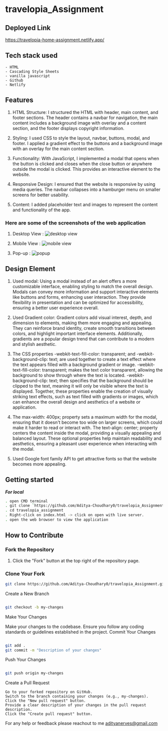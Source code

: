 # travelopia_Assignment

## Deployed Link

https://travelopia-home-assignment.netlify.app/

## Tech stack used
```
- HTML
- Cascading Style Sheets
- vanilla javascript
- Github
- Netlify
```
## Features

1. HTML Structure: I structured the HTML with header, main content, and footer sections. The header contains a navbar for navigation, the main content includes a background image with overlay and a content section, and the footer displays copyright information.

2. Styling: I used CSS to style the layout, navbar, buttons, modal, and footer. I applied a gradient effect to the buttons and a background image with an overlay for the main content section.

3. Functionality: With JavaScript, I implemented a modal that opens when the button is clicked and closes when the close button or anywhere outside the modal is clicked. This provides an interactive element to the website.

4. Responsive Design: I ensured that the website is responsive by using media queries. The navbar collapses into a hamburger menu on smaller screens for better usability.

5. Content: I added placeholder text and images to represent the content and functionality of the app.

### Here are some of the screenshots of the web application
1. Desktop View :
![desktop view](https://github.com/Aditya-Choudhary0/travelopia_Assignment/assets/113030961/839e6065-c794-4605-baa8-e40152728742)

3. Mobile View :
![mobile view](https://github.com/Aditya-Choudhary0/travelopia_Assignment/assets/113030961/cc8c196c-eac4-48c9-b3b5-d886651dd30d)

4. Pop-up :
![popup](https://github.com/Aditya-Choudhary0/travelopia_Assignment/assets/113030961/9e646646-f199-4107-89c2-8ca350d09cf0)

## Design Element

1. Used modal: Using a modal instead of an alert offers a more customizable interface, enabling styling to match the overall design. Modals can convey more information and support interactive elements like buttons and forms, enhancing user interaction. They provide flexibility in presentation and can be optimized for accessibility, ensuring a better user experience overall.

2. Used Gradient color: Gradient colors add visual interest, depth, and dimension to elements, making them more engaging and appealing. They can reinforce brand identity, create smooth transitions between colors, and highlight important interface elements. Additionally, gradients are a popular design trend that can contribute to a modern and stylish aesthetic.

4. The CSS properties -webkit-text-fill-color: transparent; and -webkit-background-clip: text; are used together to create a text effect where the text appears filled with a background gradient or image.
-webkit-text-fill-color: transparent; makes the text color transparent, allowing the background to show through where the text is located.
-webkit-background-clip: text; then specifies that the background should be clipped to the text, meaning it will only be visible where the text is displayed.
Together, these properties enable the creation of visually striking text effects, such as text filled with gradients or images, which can enhance the overall design and aesthetics of a website or application.

5. The max-width: 400px; property sets a maximum width for the modal, ensuring that it doesn't become too wide on larger screens, which could make it harder to read or interact with.
The text-align: center; property centers the content inside the modal, providing a visually appealing and balanced layout.
These optional properties help maintain readability and aesthetics, ensuring a pleasant user experience when interacting with the modal.

6. Used Google font family API to get attractive fonts so that the website becomes more appealing. 


## Getting started

***For local***
```bash
. open CMD terminal
. git clone `https://github.com/Aditya-Choudhary0/travelopia_Assignment.git`
. cd travelopia_assignment
. Right-click on index.html -> click on open with live server.
. open the web browser to view the application
```

## How to Contribute

### Fork the Repository
1. Click the "Fork" button at the top right of the repository page.

### Clone Your Fork
```bash
git clone https://github.com/Aditya-Choudhary0/travelopia_Assignment.git
```
Create a New Branch

```bash

git checkout -b my-changes
```
Make Your Changes

Make your changes to the codebase. Ensure you follow any coding standards or guidelines established in the project.
Commit Your Changes

```bash

git add .
git commit -m "Description of your changes"
```
Push Your Changes

```bash

git push origin my-changes
```
Create a Pull Request

    Go to your forked repository on GitHub.
    Switch to the branch containing your changes (e.g., my-changes).
    Click the "New pull request" button.
    Provide a clear description of your changes in the pull request description.
    Click the "Create pull request" button.

For any help or feedback please reachout to me adityanerves@gmail.com



